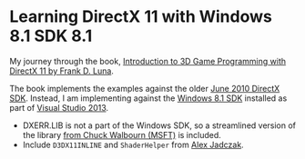 # Learning DirectX 11 with Windows 8.1 SDK 8.1

My journey through the book, [Introduction to 3D Game Programming with DirectX 11 by Frank D. Luna](http://www.d3dcoder.net/d3d11.htm).

The book implements the examples against the older [June 2010 DirectX SDK](https://www.microsoft.com/download/details.aspx?id=6812).  Instead, I am implementing against the [Windows 8.1 SDK](http://go.microsoft.com/fwlink/p/?linkid=253588) installed as part of [Visual Studio 2013](https://www.visualstudio.com/).

* DXERR.LIB is not a part of the Windows SDK, so a streamlined version of the library [from Chuck Walbourn (MSFT)](http://blogs.msdn.com/b/chuckw/archive/2012/04/24/where-s-dxerr-lib.aspx) is included.
* Include `D3DX11INLINE` and `ShaderHelper` from [Alex Jadczak](https://alexjadczak.wordpress.com/2014/05/18/updating-directx-11-to-windows-8-0-sdk/).
